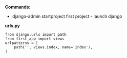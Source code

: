 
**Commands:**
- django-admin startproject first project  - launch django 



**urls.py**
```
from django.urls import path
from first_app import views
urlpatterns = [
    path('', views.index, name='index'),
]
```
